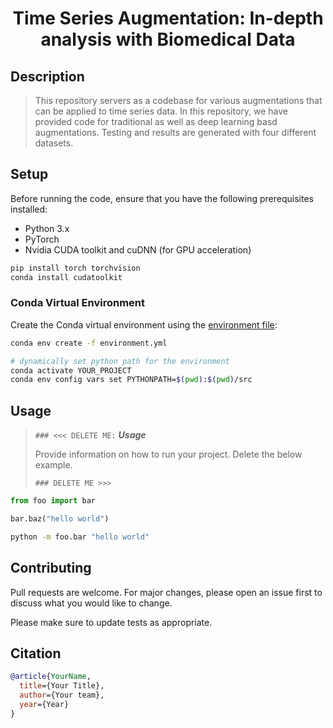 
<div align="center">


<!-- Title-->
# Time Series Augmentation: In-depth analysis with Biomedical Data

<!-- BADGES -->
> <div align="left">


</div>


<!-- DESCRIPTION -->
## Description
>
>  
> This repository servers as a codebase for various augmentations that can be applied to time series data. In this repository, we have provided code for traditional as well as deep learning basd augmentations. Testing and results are generated with four different datasets.
> 
> 


<!-- SETUP -->
## Setup

Before running the code, ensure that you have the following prerequisites installed:

- Python 3.x
- PyTorch
- Nvidia CUDA toolkit and cuDNN (for GPU acceleration)

```bash
pip install torch torchvision
conda install cudatoolkit
```


### Conda Virtual Environment

Create the Conda virtual environment using the [environment file](environment.yml):
```bash
conda env create -f environment.yml

# dynamically set python path for the environment
conda activate YOUR_PROJECT
conda env config vars set PYTHONPATH=$(pwd):$(pwd)/src
```


<!-- USAGE -->
## Usage
> `### <<< DELETE ME:` ***Usage***
>  
> Provide information on how to run your project. Delete the below example.
> 
> `### DELETE ME >>>`

```python
from foo import bar

bar.baz("hello world")
```

```bash
python -m foo.bar "hello world"
```


<!-- CONTRIBUTING -->
## Contributing
Pull requests are welcome. For major changes, please open an issue first to discuss what you would like to change.

Please make sure to update tests as appropriate.


<!-- CITATION -->
## Citation
```bibtex
@article{YourName,
  title={Your Title},
  author={Your team},
  year={Year}
}
```


